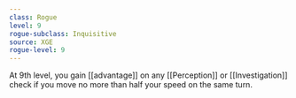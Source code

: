 ```yaml
---
class: Rogue
level: 9
rogue-subclass: Inquisitive
source: XGE
rogue-level: 9
---
```


At 9th level, you gain [[advantage]] on any [[Perception]] or [[Investigation]] check if you move no more than half your speed on the same turn.
